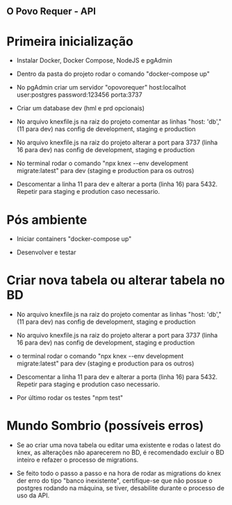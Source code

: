 ## O Povo Requer - API
# Primeira inicialização

* Instalar Docker, Docker Compose, NodeJS e pgAdmin

* Dentro da pasta do projeto rodar o comando "docker-compose up"

* No pgAdmin criar um servidor "opovorequer" host:localhot user:postgres password:123456 porta:3737

* Criar um database dev (hml e prd opcionais)

* No arquivo knexfile.js na raiz do projeto comentar as linhas "host: 'db'," (11 para dev) nas config de development, staging e production

* No arquivo knexfile.js na raiz do projeto alterar a port para 3737 (linha 16 para dev) nas config de development, staging e production

* No terminal rodar o comando "npx knex --env development migrate:latest" para dev (staging e production para os outros)

* Descomentar a linha 11 para dev e alterar a porta (linha 16) para 5432. Repetir para staging e prodution caso necessario.

# Pós ambiente

* Iniciar containers "docker-compose up"
  
* Desenvolver e testar

# Criar nova tabela ou alterar tabela no BD

* No arquivo knexfile.js na raiz do projeto comentar as linhas "host: 'db'," (11 para dev) nas config de development, staging e production

* No arquivo knexfile.js na raiz do projeto alterar a port para 3737 (linha 16 para dev) nas config de development, staging e production

* o terminal rodar o comando "npx knex --env development migrate:latest" para dev (staging e production para os outros)

* Descomentar a linha 11 para dev e alterar a porta (linha 16) para 5432. Repetir para staging e prodution caso necessario.

* Por último rodar os testes "npm test"

# Mundo Sombrio (possíveis erros)

* Se ao criar uma nova tabela ou editar uma existente e rodas o latest do knex, as alterações não aparecerem no BD, é recomendado excluir o BD inteiro e refazer o processo de migrations.

* Se feito todo o passo a passo e na hora de rodar as migrations do knex der erro do tipo "banco inexistente", certifique-se que não possue o postgres rodando na máquina, se tiver, desabilite durante o processo de uso da API.
